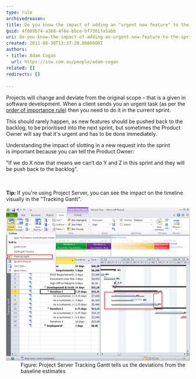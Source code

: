 ```yaml
---
type: rule
archivedreason: 
title: Do you know the impact of adding an "urgent new feature" to the sprint?
guid: 4f089b74-a368-4f6e-bbce-bf7301fa5abb
uri: do-you-know-the-impact-of-adding-an-urgent-new-feature-to-the-sprint
created: 2011-08-30T13:37:20.0000000Z
authors:
- title: Adam Cogan
  url: https://ssw.com.au/people/adam-cogan
related: []
redirects: []

---
```



<p>Projects will change and deviate from the original scope – that is a given in software development. When a client sends you an urgent task (as per the <a href="/_layouts/15/FIXUPREDIRECT.ASPX?WebId=3dfc0e07-e23a-4cbb-aac2-e778b71166a2&TermSetId=07da3ddf-0924-4cd2-a6d4-a4809ae20160&TermId=dfaed2cc-e5c6-4844-98fc-aa1d89a690eb">order of importance rule</a>) then you need to do it in the current sprint.</p><p>This should rarely happen, as new features should be pushed back to the backlog, to be prioritised into the next sprint, but sometimes the Product Owner will say that it's urgent and has to be done immediately.</p><p>Understanding the impact of slotting in a new request into the sprint is important because you can tell the Product Owner:</p><p>"If we do X now that means we can’t do Y and Z in this sprint and they will be push back to the backlog".</p>
<br><excerpt class='endintro'></excerpt><br>
<b>Tip:</b> If you're using Project Server, you can see the impact on the timeline visually in the "Tracking Gantt".​
<dl class="image"><dt><img class="ms-rteCustom-ImageArea" alt="Project Server 2010 Tracking Gantt tells us the deviations from the baseline estimates" src="gantt-chart.jpg" /></dt><dd>Figure: Project Server Tracking Gantt tells us the deviations from the baseline estimates</dd></dl>


